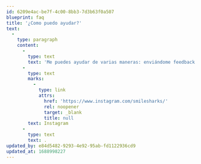 ```yaml
---
id: 6209e4ac-be7f-4c00-8bb3-7d3b63f0a507
blueprint: faq
title: '¿Como puedo ayudar?'
text:
  -
    type: paragraph
    content:
      -
        type: text
        text: 'Me puedes ayudar de varias maneras: enviándome feedback o creando guías. Si me envías tus sugerencias, las revisaré y, si son útiles, las incluiré en el contenido junto con los créditos correspondientes. Si estás interesado, puedes contactarme enviando un mensaje por '
      -
        type: text
        marks:
          -
            type: link
            attrs:
              href: 'https://www.instagram.com/smilesharks/'
              rel: noopener
              target: _blank
              title: null
        text: Instagram
      -
        type: text
        text: .
updated_by: e84d5482-9293-4e92-95ab-fd1122936cd9
updated_at: 1688998227
---
```

